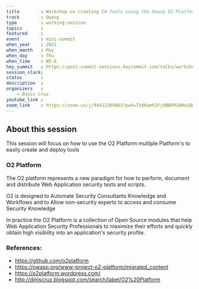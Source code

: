```yaml
---
title        : Workshop on creating C# Tools using the Owasp O2 Platform
track        : Owasp
type         : working-session
topics       :
featured     :
event        : mini-summit
when_year    : 2021
when_month   : May
when_day     : Thu
when_time    : WS-6
hey_summit   : https://post-summit-sessions.heysummit.com/talks/workshop-on-creating-c-tools-using-owasp-02-platform/
session_slack:
status       : 
description  :
organizers   :
    - Dinis Cruz
youtube_link :
zoom_link    : https://zoom.us/j/94412369063?pwd=TkdKemh2YjdNNFM1OWo1UW1UOHFpUT09
---
```


## About this session

This session will focus on how to use the O2 Platform multiple Platform's to easily create and deploy tools

### O2 Platform

The O2 platform represents a new paradigm for how to perform, document and distribute Web Application security tests and scripts.

O2 is designed to Automate Security Consultants Knowledge and Workflows and to Allow non-security experts to access and consume Security Knowledge

In practice the O2 Platform is a collection of Open Source modules that help Web Application Security Professionals to maximize their efforts and quickly obtain high visibility into an application's security profile.

### References:
- https://github.com/o2platform
- https://owasp.org/www-project-o2-platform/migrated_content
- https://o2platform.wordpress.com/
- http://diniscruz.blogspot.com/search/label/O2%20Platform
